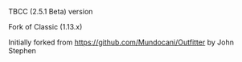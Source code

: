 TBCC (2.5.1 Beta) version

Fork of Classic (1.13.x)

Initially forked from https://github.com/Mundocani/Outfitter by John Stephen
